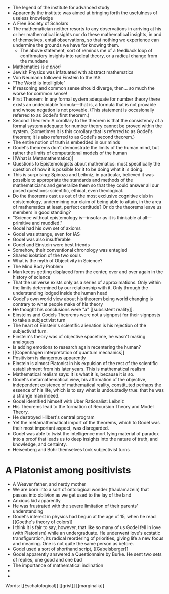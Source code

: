 - The legend of the institute for advanced study
- Apparently the institute was aimed at bringing forth the usefulness of useless knowledge
- A Free Society of Scholars
- The mathematician neither resorts to any observations in arriving at his or her mathematical insights nor do these mathematical insights, in and of themselves, entail observations, so that nothing we experience can undermine the grounds we have for knowing them.
	- The above statement, sort of reminds me of a feedback loop of confirmatory insights into radical theory, or a radical change from the mundane
- Mathematics is *a priori*
- Jewish Physics was infatuated with abstract mathematics
- Von Neumann followed Einstein to the IAS
- "The World is Intelligible"
- If reasoning and common sense should diverge, then... so much the worse for common sense!
- First Theorem: In any formal system adequate for number theory there exists an undecidable formula—that is, a formula that is not provable and whose negation is not provable. (This statement is occasionally referred to as Godel's first theorem.)
- Second Theorem: A corollary to the theorem is that the consistency of a formal system adequate for number theory cannot be proved within the system. (Sometimes it is this corollary that is referred to as Godel's theorem; it is also referred to as Godel's second theorem.)
- The entire notion of truth is embedded in our minds
- Godel's theorems don't demonstrate the limits of the human mind, but rather the limits of computational models of the human
- [[What is Metamathematics]]
- Questions to Epistemologists about mathematics: most specifically the question of how it is possible for it to be doing what it is doing.
- This is surprising: Spinoza and Leibniz, in particular, believed it was possible to appropriate the standards and methods of the mathematicians and generalize them so that they could answer all our posed questions: scientific, ethical, even theological.
- Do the theorems cast us out of the most exclusive cognitive club in epistemology, undermining our claim of being able to attain, in the area of mathematics at least, perfect certitude? Or do the theorems leave us members in good standing?
- "Science without epistemology is—insofar as it is thinkable at all—primitive and muddled."
- Godel had his own set of axioms
- Godel was strange, even for IAS
- Godel was also insufferable
- Godel and Einstein were best friends
- Somehow, their conventional chronology was entagled
- Shared isolation of the two souls
- What is the myth of Objectivity in Science?
- The Mind Body Problem
- Man keeps getting displaced form the center, over and over again in the history of science
- That the universe exists only as a series of approximations. Only within the limits determined by our relationship with it. Only through the understanding lodged inside the human head
- Godel's own world view about his theorem being world changing is contrary to what people make of his theory
- He thought his conclusions were "a" [[subsistent reality]].
- Einsteins and Godels Theorems were not a signpost for their signposts to take a subjectivist turn
- The heart of Einstein's scientific alienation is his rejection of the subjectivist turn.
- Einstein's theory was of objective spacetime, he wasn't making analogues
- Is adding emotions to research again recentering the human?
- [[Copenhagen interpretation of quantum mechanics]]
- Positivism is dangerous apparently
- Einstein is almost Platonist in his expulsion of the rest of the scientific establishment from his later years. This is mathematical realism
- Mathematical realism says: It is what it is, because it is so.
- Godel's metamathematical view, his affirmation of the objective, independent existence of mathematical reality, constituted perhaps the essence of his life, which is to say what is undoubtedly true: that he was a strange man indeed.
- Godel identified himself with Uber Rationalist: Leibniz
- His Theorems lead to the formation of Recursion Theory and Model Theory.
- He destroyed Hilbert's central program
- Yet the metamathematical import of the theorems, which to Godel was their most important aspect, was disregarded.
- Godel was able to twist the intelligence mortifying material of paradox into a proof that leads us to deep insights into the nature of truth, and knowledge, and certainty.
- Heisenberg and Bohr themselves took subjectivist turns

# A Platonist among positivists
- A Weaver father, and nerdy mother
- We are born into a sort of ontological wonder (thaulamazein) that passes into oblivion as we get used to the lay of the land
- Anxious kid apparently
- He was frustrated with the severe limitation of their parents' understanding
- Godel's interest in physics had begun at the age of 15, when he read [[Goethe's theory of colors]]
- I think it is fair to say, however, that like so many of us Godel fell in love (with Platonism) while an undergraduate. He underwent love's ecstatic transfiguration, its radical reordering of priorities, giving life a new focus and meaning. One is not quite the same person as before.
- Godel used a sort of shorthand script, [[Gabelsberger]]
- Godel apparently answered a Questionnaire by Burke. He sent two sets of replies, one good and one bad
- The importance of mathematical inclination
- 
- 

Words: 
[[Eschatological]]
[[grist]]
[[marginalia]]

